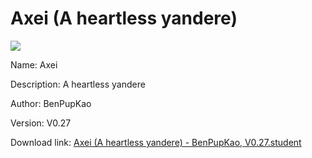 # Axei (A heartless yandere)

<img src = "https://raw.githubusercontent.com/Arbiter1223/Koukou-Gurashi-Custom-Students/master/Students/Files/Axei%20(A%20heartless%20yandere).png">

Name: Axei

Description: A heartless yandere

Author: BenPupKao

Version: V0.27

Download link: <a href="https://raw.githubusercontent.com/Arbiter1223/Koukou-Gurashi-Custom-Students/master/Students/Files/Axei%20(A%20heartless%20yandere)%20-%20BenPupKao%2C%20V0.27.student">Axei (A heartless yandere) - BenPupKao, V0.27.student</a>
